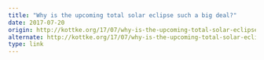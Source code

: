 ```yaml
---
title: "Why is the upcoming total solar eclipse such a big deal?"
date: 2017-07-20
origin: http://kottke.org/17/07/why-is-the-upcoming-total-solar-eclipse-such-a-big-deal
alternate: http://kottke.org/17/07/why-is-the-upcoming-total-solar-eclipse-such-a-big-deal
type: link
---
```


